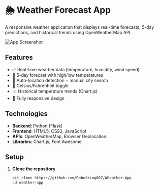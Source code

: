 # 🌦️ Weather Forecast App

A responsive weather application that displays real-time forecasts, 5-day predictions, and historical trends using OpenWeatherMap API.

![App Screenshot](https://via.placeholder.com/800x500/4a6fa5/FFFFFF?text=Weather+App+Demo)

## Features
- ✅ Real-time weather data (temperature, humidity, wind speed)
- 📅 5-day forecast with high/low temperatures
- 📍 Auto-location detection + manual city search
- 🔄 Celsius/Fahrenheit toggle
- 📈 Historical temperature trends (Chart.js)
- 📱 Fully responsive design

## Technologies
- **Backend**: Python (Flask)
- **Frontend**: HTML5, CSS3, JavaScript
- **APIs**: OpenWeatherMap, Browser Geolocation
- **Libraries**: Chart.js, Font Awesome

## Setup
1. **Clone the repository**
   ```bash
   git clone https://github.com/Robotking007/Wheather-App
   cd weather-app
